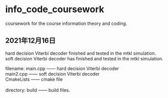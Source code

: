 # info_code_coursework
coursework for the course information theory and coding.

## 2021年12月16日 
hard decision Viterbi decoder finished and tested in the mtkl simulation. <br />
soft decision Viterbi decoder has finished and tested in the mtkl simulation.

filename:
main.cpp —— hard decision Viterbi decoder <br />
main2.cpp —— soft decision Viterbi decoder <br />
CmakeLists —— cmake file <br />
<br />
directory:
build —— build files.
